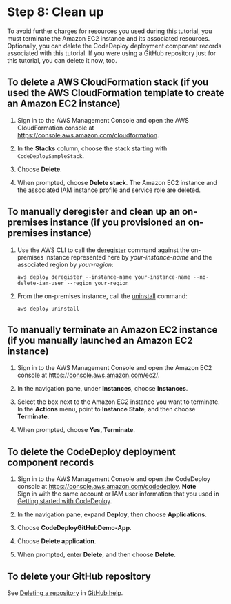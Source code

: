 # Step 8: Clean up<a name="tutorials-github-clean-up"></a>

To avoid further charges for resources you used during this tutorial, you must terminate the Amazon EC2 instance and its associated resources\. Optionally, you can delete the CodeDeploy deployment component records associated with this tutorial\. If you were using a GitHub repository just for this tutorial, you can delete it now, too\.

## To delete a AWS CloudFormation stack \(if you used the AWS CloudFormation template to create an Amazon EC2 instance\)<a name="tutorials-github-clean-up-cloudformation-template"></a>

1. Sign in to the AWS Management Console and open the AWS CloudFormation console at [https://console\.aws\.amazon\.com/cloudformation](https://console.aws.amazon.com/cloudformation/)\.

1. In the **Stacks** column, choose the stack starting with `CodeDeploySampleStack`\.

1. Choose **Delete**\.

1. When prompted, choose **Delete stack**\. The Amazon EC2 instance and the associated IAM instance profile and service role are deleted\.

## To manually deregister and clean up an on\-premises instance \(if you provisioned an on\-premises instance\)<a name="tutorials-github-clean-up-on-premises-instance"></a>

1. Use the AWS CLI to call the [deregister](https://docs.aws.amazon.com/cli/latest/reference/deploy/deregister.html) command against the on\-premises instance represented here by *your\-instance\-name* and the associated region by *your\-region*:

   ```
   aws deploy deregister --instance-name your-instance-name --no-delete-iam-user --region your-region
   ```

1. From the on\-premises instance, call the [uninstall](https://docs.aws.amazon.com/cli/latest/reference/deploy/uninstall.html) command:

   ```
   aws deploy uninstall
   ```

## To manually terminate an Amazon EC2 instance \(if you manually launched an Amazon EC2 instance\)<a name="tutorials-github-clean-up-ec2-instance"></a>

1. Sign in to the AWS Management Console and open the Amazon EC2 console at [https://console\.aws\.amazon\.com/ec2/](https://console.aws.amazon.com/ec2/)\.

1. In the navigation pane, under **Instances**, choose **Instances**\.

1. Select the box next to the Amazon EC2 instance you want to terminate\. In the **Actions** menu, point to **Instance State**, and then choose **Terminate**\.

1. When prompted, choose **Yes, Terminate**\. 

## To delete the CodeDeploy deployment component records<a name="tutorials-github-clean-up-codedeploy-records"></a>

1. Sign in to the AWS Management Console and open the CodeDeploy console at [https://console\.aws\.amazon\.com/codedeploy](https://console.aws.amazon.com/codedeploy)\.
**Note**  
Sign in with the same account or IAM user information that you used in [Getting started with CodeDeploy](getting-started-codedeploy.md)\.

1. In the navigation pane, expand **Deploy**, then choose **Applications**\.

   

1. Choose **CodeDeployGitHubDemo\-App**\.

1. Choose **Delete application**\.

1. When prompted, enter **Delete**, and then choose **Delete**\. 

## To delete your GitHub repository<a name="tutorials-github-clean-up-github-repository"></a>

See [Deleting a repository](https://help.github.com/articles/deleting-a-repository/) in [GitHub help](https://help.github.com)\.